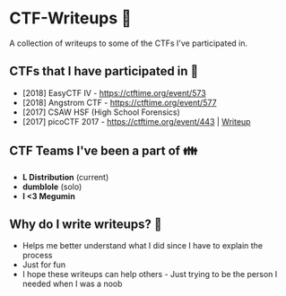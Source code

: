 # CTF-Writeups :checkered_flag:
A collection of writeups to some of the CTFs I've participated in.

## **CTFs that I have participated in :raising_hand:**
* [2018] EasyCTF IV - https://ctftime.org/event/573
* [2018] Angstrom CTF - https://ctftime.org/event/577
* [2017] CSAW HSF (High School Forensics)
* [2017] picoCTF 2017 - https://ctftime.org/event/443 | [Writeup](https://github.com/dumblole/CTF-Writeups/tree/master/picoCTF-2017#picoctf-2017 "picoCTF2017")


## **CTF Teams I've been a part of :family:**
* **L Distribution** (current)
* **dumblole** (solo)
* **I <3 Megumin**

## Why do I write writeups?  👏
* Helps me better understand what I did since I have to explain the process
* Just for fun
* I hope these writeups can help others - Just trying to be the person I needed when I was a noob
